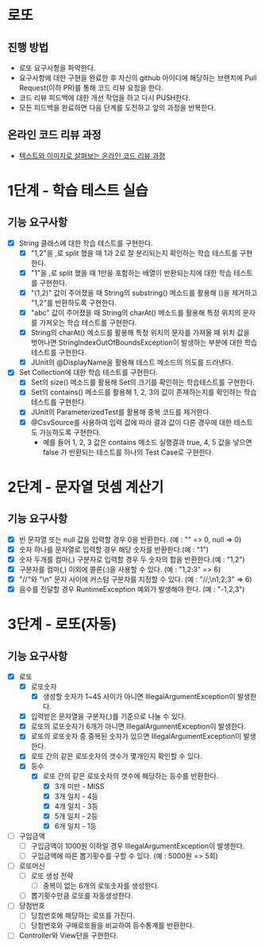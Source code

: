 # 로또
## 진행 방법
* 로또 요구사항을 파악한다.
* 요구사항에 대한 구현을 완료한 후 자신의 github 아이디에 해당하는 브랜치에 Pull Request(이하 PR)를 통해 코드 리뷰 요청을 한다.
* 코드 리뷰 피드백에 대한 개선 작업을 하고 다시 PUSH한다.
* 모든 피드백을 완료하면 다음 단계를 도전하고 앞의 과정을 반복한다.

## 온라인 코드 리뷰 과정
* [텍스트와 이미지로 살펴보는 온라인 코드 리뷰 과정](https://github.com/next-step/nextstep-docs/tree/master/codereview)

# 1단계 - 학습 테스트 실습
## 기능 요구사항
* [X] String 클래스에 대한 학습 테스트를 구현한다.
    * [X] "1,2"을 ,로 split 했을 때 1과 2로 잘 분리되는지 확인하는 학습 테스트를 구현한다.
    * [X] "1"을 ,로 split 했을 때 1만을 포함하는 배열이 반환되는지에 대한 학습 테스트를 구현한다.
    * [X] "(1,2)" 값이 주어졌을 때 String의 substring() 메소드를 활용해 ()을 제거하고 "1,2"를 반환하도록 구현한다.
    * [X] "abc" 값이 주어졌을 때 String의 charAt() 메소드를 활용해 특정 위치의 문자를 가져오는 학습 테스트를 구현한다.
    * [X] String의 charAt() 메소드를 활용해 특정 위치의 문자를 가져올 때 위치 값을 벗어나면 StringIndexOutOfBoundsException이 발생하는 부분에 대한 학습 테스트를 구현한다.
    * [X] JUnit의 @DisplayName을 활용해 테스트 메소드의 의도를 드러낸다.

* [X] Set Collection에 대한 학습 테스트를 구현한다.
    * [X] Set의 size() 메소드를 활용해 Set의 크기를 확인하는 학습테스트를 구현한다.
    * [X] Set의 contains() 메소드를 활용해 1, 2, 3의 값이 존재하는지를 확인하는 학습테스트를 구현한다.
    * [X] JUnit의 ParameterizedTest를 활용해 중복 코드를 제거한다.
    * [X] @CsvSource를 사용하여 입력 값에 따라 결과 값이 다른 경우에 대한 테스트도 가능하도록 구현한다.
        * 예를 들어 1, 2, 3 값은 contains 메소드 실행결과 true, 4, 5 값을 넣으면 false 가 반환되는 테스트를 하나의 Test Case로 구현한다.

# 2단계 - 문자열 덧셈 계산기
## 기능 요구사항
* [X] 빈 문자열 또는 null 값을 입력할 경우 0을 반환한다. (예 : "" => 0, null => 0)
* [X] 숫자 하나를 문자열로 입력할 경우 해당 숫자를 반환한다.(예 : "1")
* [X] 숫자 두개를 컴마(,) 구분자로 입력할 경우 두 숫자의 합을 반환한다.(예 : "1,2")
* [X] 구분자를 컴마(,) 이외에 콜론(:)을 사용할 수 있다. (예 : "1,2:3" => 6)
* [X] "//"와 "\n" 문자 사이에 커스텀 구분자를 지정할 수 있다. (예 : "//;\n1;2;3" => 6)
* [X] 음수를 전달할 경우 RuntimeException 예외가 발생해야 한다. (예 : "-1,2,3")

# 3단계 - 로또(자동)
## 기능 요구사항
* [X] 로또
  * [X] 로또숫자
    * [X] 생성할 숫자가 1~45 사이가 아니면 IllegalArgumentException이 발생한다.
  * [X] 입력받은 문자열을 구분자(,)를 기준으로 나눌 수 있다.
  * [X] 로또의 로또숫자가 6개가 아니면 IllegalArgumentException이 발생한다.
  * [X] 로또의 로또숫자 중 중복된 숫자가 있으면 IllegalArgumentException이 발생한다.
  * [X] 로또 간의 같은 로또숫자의 갯수가 몇개인지 확인할 수 있다.
  * [X] 등수
    * [X] 로또 간의 같은 로또숫자의 갯수에 해당하는 등수를 반환한다.
      * [X] 3개 미만 - MISS
      * [X] 3개 일치 - 4등
      * [X] 4개 일치 - 3등
      * [X] 5개 일치 - 2등
      * [X] 6개 일치 - 1등
* [ ] 구입금액
  * [ ] 구입금액이 1000원 이하일 경우 IllegalArgumentException이 발생한다.
  * [ ] 구입금액에 따른 뽑기횟수를 구할 수 있다. (예 : 5000원 => 5회)
* [ ] 로또머신
  * [ ] 로또 생성 전략
    * [ ] 중복이 없는 6개의 로또숫자를 생성한다.
  * [ ] 뽑기횟수만큼 로또를 자동생성한다.
* [ ] 당첨번호
  * [ ] 당첨번호에 해당하는 로또를 가진다.
  * [ ] 당첨번호와 구매로또들을 비교하여 등수통계를 반환한다.
* [ ] Controller와 View단을 구현한다.
